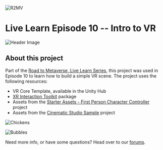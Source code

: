 ![R2MV](https://i.imgur.com/SAdxi7s.png)

Live Learn Episode 10 -- Intro to VR
====

![Header Image](https://i.imgur.com/ijib3S2.png)

## About this project
Part of the [Road to Metaverse, Live Learn Series](https://learn.unity.com/project/road-to-the-metaverse-live), this project was used in Episode 10 to learn how to build a simple VR scene. The project uses the following resources:
- VR Core Template, available in the Unity Hub
- [XR Interaction Toolkit](https://docs.unity3d.com/Packages/com.unity.xr.interaction.toolkit@0.9/manual/index.html) package
- Assets from the [Starter Assets - First Person Character Controller](https://assetstore.unity.com/packages/essentials/starter-assets-first-person-character-controller-196525) project
- Assets from the [Cinematic Studio Sample](https://assetstore.unity.com/packages/templates/tutorials/cinematic-studio-sample-192852) project

![Chickens](https://i.imgur.com/430wqc8.gif)

![Bubbles](https://i.imgur.com/yHqi4L2.gif)

Need more info, or have some questions? Head over to our [forums](https://forum.unity.com/threads/learn-live-intro-to-vr.1293315/).